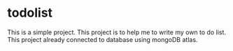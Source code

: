 # todolist
This is a simple project.
This project is to help me to write my own to do list.
This project already connected to  database using mongoDB atlas.

